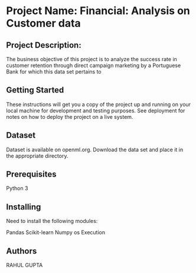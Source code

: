 # Project Name: Financial: Analysis on Customer data

## Project Description:
The business objective of this project is to analyze the success rate in customer retention through direct campaign marketing by a Portuguese Bank for which this data set pertains to

## Getting Started
These instructions will get you a copy of the project up and running on your local machine for development and testing purposes. See deployment for notes on how to deploy the project on a live system.

## Dataset
Dataset is available on openml.org. Download the data set and place it in the appropriate directory.

## Prerequisites
Python 3

## Installing
Need to install the following modules:

Pandas
Scikit-learn
Numpy
os
Execution

## Authors
RAHUL GUPTA
